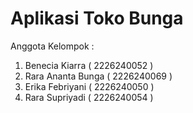 Aplikasi Toko Bunga
===================
Anggota Kelompok :
1. Benecia Kiarra 		( 2226240052 )
2. Rara Ananta Bunga 	( 2226240069 )
3. Erika Febriyani 		( 2226240050 )
4. Rara Supriyadi 		( 2226240054 )
